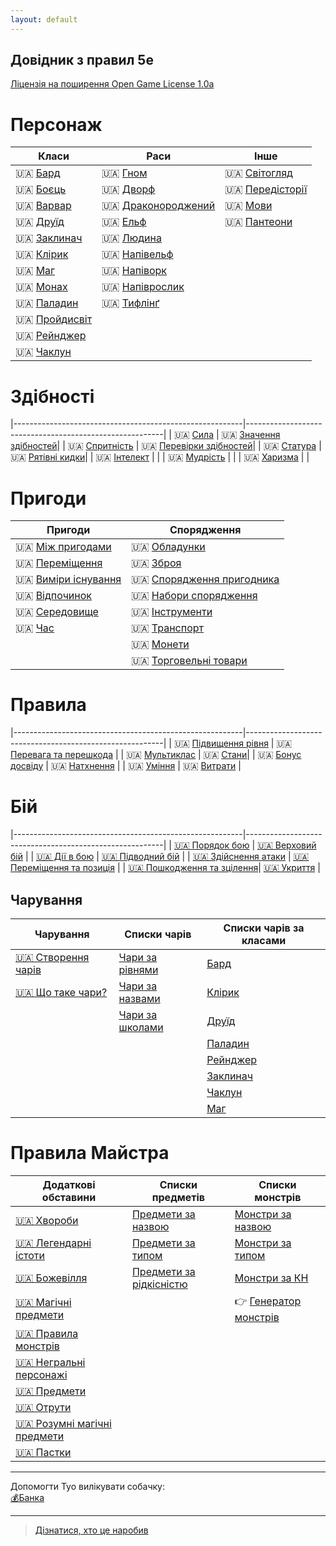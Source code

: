```yaml
---
layout: default
---
```



## Довідник з правил 5e
 [Ліцензія на поширення Open Game License  1.0a ](./license.html) 


# Персонаж

| Класи                                         | Раси                                                |Інше
|-----------------------------------------------|-----------------------------------------------------|----------------------------------------------|
| 🇺🇦 [Бард](./docs/character/classes/bard.html) | 🇺🇦 [Гном](./docs/character/races/gnome.html)                | 🇺🇦 [Світогляд](./docs/character/alignment.html)     |
| 🇺🇦 [Боєць](./docs/character/classes/fighter.html)| 🇺🇦 [Дворф](./docs/character/races/dwarf.html)               | 🇺🇦 [Передісторії](./docs/character/backgrounds.html)|   
| 🇺🇦 [Варвар](./docs/character/classes/barbarian.html)| 🇺🇦 [Драконороджений](./docs/character/races/dragonborn.html)| 🇺🇦 [Мови](./docs/character/languages.html)          |
| 🇺🇦 [Друїд](./docs/character/classes/druid.html)| 🇺🇦 [Ельф](./docs/character/races/elf.html)                  | 🇺🇦 [Пантеони](./docs/character/fantasy-historical_pantheons.html)  |
| 🇺🇦 [Заклинач](./docs/character/classes/sorcerer.html)| 🇺🇦 [Людина](./docs/character/races/human.html)              | |
| 🇺🇦 [Клірик](./docs/character/classes/cleric.html)    | 🇺🇦 [Напівельф](./docs/character/races/half-elf.html)        | |
| 🇺🇦 [Маг](./docs/character/classes/wizard.html)       | 🇺🇦 [Напіворк](./docs/character/races/half-orc.html)         | |
| 🇺🇦 [Монах](./docs/character/classes/monk.html)       | 🇺🇦 [Напіврослик](./docs/character/races/halfling.html)      | |
| 🇺🇦 [Паладин](./docs/character/classes/paladin.html)  | 🇺🇦 [Тифлінґ](./docs/character/races/tiefling.html)          | |
| 🇺🇦 [Пройдисвіт](./docs/character/classes/rogue.html) | | |
| 🇺🇦 [Рейнджер](./docs/character/classes/ranger.html)  | | |
| 🇺🇦 [Чаклун](./docs/character/classes/warlock.html)   | | |

# Здібності

|---------------------------------------------------------|---------------------------------------------------------|
| 🇺🇦 [Сила](./docs/rules/abilities/strength.html)             | 🇺🇦 [Значення здібностей](./docs/rules/abilities/ability_scores.html)|
| 🇺🇦 [Спритність](./docs/rules/abilities/dexterity.html)      | 🇺🇦 [Перевірки здібностей](./docs/rules/abilities/ability_checks.html)|
| 🇺🇦 [Статура](./docs/rules/abilities/constitution.html)      | 🇺🇦 [Рятівні кидки](./docs/rules/abilities/saving_throws.html)|
| 🇺🇦 [Інтелект](./docs/rules/abilities/intelligence.html)     | |
| 🇺🇦 [Мудрість](./docs/rules/abilities/wisdom.html)           | |
| 🇺🇦 [Харизма](./docs/rules/abilities/charisma.html)          | |

# Пригоди

| Пригоди                                                 | Спорядження                                             |
|---------------------------------------------------------|---------------------------------------------------------|
| 🇺🇦 [Між пригодами](./docs/adventuring/between_adventures.html)    | 🇺🇦 [Обладунки](./docs/adventuring/equipment/armor.html)      |
| 🇺🇦 [Переміщення](./docs/adventuring/movement.html)                | 🇺🇦 [Зброя](./docs/adventuring/equipment/weapons.html)        |         
| 🇺🇦 [Виміри існування](./docs/adventuring/planes_of_existence.html)| 🇺🇦 [Спорядження пригодника](./docs/adventuring/equipment/adventuring_gear.html)|
| 🇺🇦 [Відпочинок](./docs/adventuring/resting.html)                  | 🇺🇦 [Набори спорядження](./docs/adventuring/equipment/equipment_packs.html)  |
| 🇺🇦 [Середовище](./docs/adventuring/the_environment.html)          | 🇺🇦 [Інструменти](./docs/adventuring/equipment/tools.html)                   |
| 🇺🇦 [Час](./docs/adventuring/time.html)                            | 🇺🇦 [Транспорт](./docs/adventuring/equipment/mounts_and_vehicles.html)       |
|                                                            | 🇺🇦 [Монети](./docs/adventuring/equipment/coins.html)                           |
|                                                            | 🇺🇦 [Торговельні товари](./docs/adventuring/equipment/trade_goods.html)         |      

# Правила

|---------------------------------------------------------|---------------------------------------------------------|
| 🇺🇦 [Підвищення рівня](./docs/rules/leveling_up.html)           | 🇺🇦 [Перевага та перешкода](./docs/rules/advantage_and_disadvantage.html) |
| 🇺🇦 [Мультиклас](./docs/rules/multiclassing.html)               | 🇺🇦 [Стани](./docs/rules/conditions.html)|
| 🇺🇦 [Бонус досвіду](./docs/rules/proficiency_bonus.html)        | 🇺🇦 [Натхнення](./docs/rules/inspiration.html)  |
| 🇺🇦 [Уміння](/docs/rules/feats.html)                            | 🇺🇦 [Витрати](./docs/rules/expenses.html) |

# Бій

|---------------------------------------------------------|---------------------------------------------------------|
| [🇺🇦 Порядок бою](./docs/combat/order_of_combat.html)               | [🇺🇦 Верховий бій](./docs/combat/mounted_combat.html)       |
| [🇺🇦 Дії в бою](./docs/combat/actions_in_combat.html)               | [🇺🇦 Підводний бій](./docs/combat/underwater_combat.html)              |
| [🇺🇦 Здійснення атаки](./docs/combat/making_an_attack.html)         | [🇺🇦 Переміщення та позиція](./docs/combat/movement_and_position.html) |
| [🇺🇦 Пошкодження та зцілення](./docs/combat/damage_and_healing.html)| [🇺🇦 Укриття](./docs/combat/cover.html)                                |

## Чарування

| Чарування                                   | Списки чарів                           | Списки чарів за класами                   |
|------------------------------------------------|----------------------------------------|-------------------------------------------|
| [🇺🇦 Створення чарів](./docs/spellcasting/casting_a_spell.html)| [Чари за рівнями](./docs/spellcasting/indexes/index_all_level.html) | [Бард](./docs/spellcasting/indexes/index_all_class.html#bard)         |
| [🇺🇦 Що таке чари?](./docs/spellcasting/what_is_a_spell.html) | [Чари за назвами](./docs/spellcasting/indexes/index_all_list.html)   | [Клірик](./docs/spellcasting/indexes/index_all_class.html#cleric)     |
|                                                | [Чари за школами](./docs/spellcasting/indexes/index_all_school.html) | [Друїд](./docs/spellcasting/indexes/index_all_class.html#druid)       |
|                                                |                                        | [Паладин](./docs/spellcasting/indexes/index_all_class.html#paladin)   |
|                                                |                                        | [Рейнджер](./docs/spellcasting/indexes/index_all_class.html#ranger)     |
|                                                |                                        | [Заклинач](./docs/spellcasting/indexes/index_all_class.html#sorcerer) |
|                                                |                                        | [Чаклун](./docs/spellcasting/indexes/index_all_class.html#warlock)   |
|                                                |                                        | [Маг](./docs/spellcasting/indexes/index_all_class.html#wizard)     |


# Правила Майстра

| Додаткові обставини                            | Списки предметів                       | Списки монстрів                                   |
|------------------------------------------------|----------------------------------------|---------------------------------------------------|
| [🇺🇦 Хвороби](./docs/gamemaster_rules/diseases.html)   | [Предмети за назвою](./docs/gamemaster_rules/indexes/items_alllist.html) | [Монстри за назвою](./docs/gamemaster_rules/indexes/monsters_alllist.html) |
| [🇺🇦 Легендарні істоти](./docs/gamemaster_rules/legendary_creatures.html)| [Предмети за типом](./docs/gamemaster_rules/indexes/items_typelist.html) | [Монстри за типом](./docs/gamemaster_rules/indexes/monsters_typelist.html) |
| [🇺🇦 Божевілля](./docs/gamemaster_rules/madness.html)     | [Предмети за рідкісністю](./docs/gamemaster_rules/indexes/items_raritylist.html)                                  | [Монстри за КН](./docs/gamemaster_rules/indexes/monsters_crlist.html)     |
| [🇺🇦 Магічні предмети](./docs/gamemaster_rules/magic_items.html)|                                   | 👉 [Генератор монстрів](./gen/)                                                  |
| [🇺🇦 Правила монстрів](./docs/gamemaster_rules/monster_rules.html) |                               |                                                   |
| [🇺🇦 Негральні персонажі](./docs/gamemaster_rules/nonplayer_characters.html)|                       |                                                   |
| [🇺🇦 Предмети](./docs/gamemaster_rules/objects.html)      |                                        |                                                   |
| [🇺🇦 Отрути](./docs/gamemaster_rules/poisons.html)        |                                        |                                                   |
| [🇺🇦 Розумні магічні предмети](./docs/gamemaster_rules/sentient_magical_items.html)|                 |                                                   |
| [🇺🇦 Пастки](./docs/gamemaster_rules/traps.html)          |                                        |                                                   |


- - -
Допомогти Туо вилікувати собачку:  
[💰Банка](https://send.monobank.ua/jar/9yanDe3wW4)  

- - -

> [Дізнатися, хто це наробив](./credits.html)  
